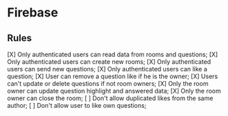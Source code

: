 # Firebase

## Rules

[X] Only authenticated users can read data from rooms and questions;
[X] Only authenticated users can create new rooms;
[X] Only authenticated users can send new questions;
[X] Only authenticated users can like a question;
[X] User can remove a question like if he is the owner;
[X] Users can't update or delete questions if not room owners;
[X] Only the room owner can update question highlight and answered data;
[X] Only the room owner can close the room;
[ ] Don't allow duplicated likes from the same author;
[ ] Don't allow user to like own questions; 